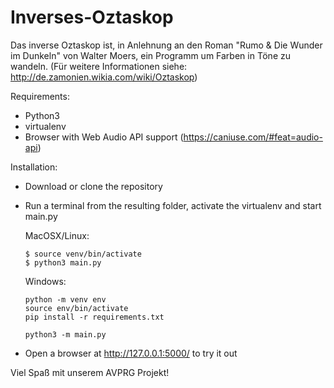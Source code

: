 # Inverses-Oztaskop

Das inverse Oztaskop ist, in Anlehnung an den Roman "Rumo & Die Wunder im Dunkeln" von Walter Moers, 
ein Programm um Farben in Töne zu wandeln.
(Für weitere Informationen siehe: http://de.zamonien.wikia.com/wiki/Oztaskop)

Requirements:
- Python3
- virtualenv
- Browser with Web Audio API support (https://caniuse.com/#feat=audio-api)

Installation:
- Download or clone the repository
- Run a terminal from the resulting folder, activate the virtualenv and start main.py

  MacOSX/Linux:
  ```
  $ source venv/bin/activate
  $ python3 main.py
  ```

  Windows:
  ```
  python -m venv env 
  source env/bin/activate 
  pip install -r requirements.txt

  python3 -m main.py
  ```
- Open a browser at http://127.0.0.1:5000/ to try it out




Viel Spaß mit unserem AVPRG Projekt!
